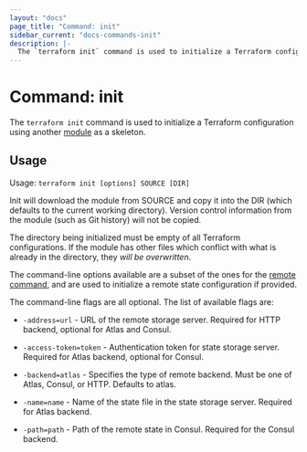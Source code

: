 ```yaml
---
layout: "docs"
page_title: "Command: init"
sidebar_current: "docs-commands-init"
description: |-
  The `terraform init` command is used to initialize a Terraform configuration using another module as a skeleton.
---
```


# Command: init

The `terraform init` command is used to initialize a Terraform configuration
using another
[module](/docs/modules/index.html)
as a skeleton.

## Usage

Usage: `terraform init [options] SOURCE [DIR]`

Init will download the module from SOURCE and copy it into the DIR
(which defaults to the current working directory). Version control
information from the module (such as Git history) will not be copied.

The directory being initialized must be empty of all Terraform configurations.
If the module has other files which conflict with what is already in the
directory, they _will be overwritten_.

The command-line options available are a subset of the ones for the
[remote command](/docs/commands/remote.html), and are used to initialize
a remote state configuration if provided.

The command-line flags are all optional. The list of available flags are:

* `-address=url` - URL of the remote storage server. Required for HTTP backend,
  optional for Atlas and Consul.

* `-access-token=token` - Authentication token for state storage server.
  Required for Atlas backend, optional for Consul.

* `-backend=atlas` - Specifies the type of remote backend. Must be one
  of Atlas, Consul, or HTTP. Defaults to atlas.

* `-name=name` - Name of the state file in the state storage server.
  Required for Atlas backend.

* `-path=path` - Path of the remote state in Consul. Required for the Consul backend.


